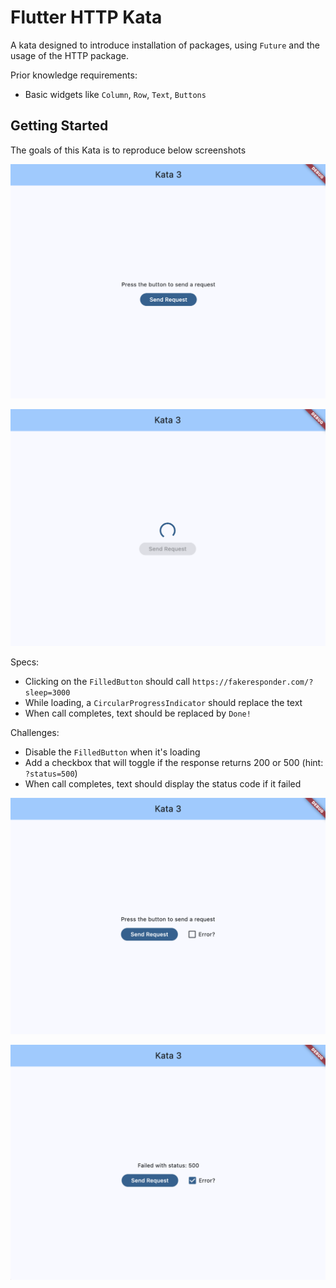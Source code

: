 # Flutter HTTP Kata

A kata designed to introduce installation of packages, using `Future` and the usage of the HTTP package.

Prior knowledge requirements:
- Basic widgets like `Column`, `Row`, `Text`, `Buttons`

## Getting Started

The goals of this Kata is to reproduce below screenshots

![UI to reproduce](assets/ui-to-reproduce.png?raw=true)

![UI to reproduce](assets/loading-state.png?raw=true)

Specs:
- Clicking on the `FilledButton` should call `https://fakeresponder.com/?sleep=3000`
- While loading, a `CircularProgressIndicator` should replace the text
- When call completes, text should be replaced by `Done!`

Challenges:
- Disable the `FilledButton` when it's loading
- Add a checkbox that will toggle if the response returns 200 or 500 (hint: `?status=500`)
- When call completes, text should display the status code if it failed

![Error checkbox](assets/error-checkbox.png?raw=true)

![Error message](assets/error-message.png?raw=true)
